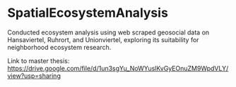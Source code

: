 # SpatialEcosystemAnalysis
 Conducted ecosystem analysis using web scraped geosocial data on Hansaviertel, Ruhrort, and Unionviertel, exploring its suitability for neighborhood ecosystem research.

 Link to master thesis: https://drive.google.com/file/d/1un3sgYu_NoWYuslKvGyEOnuZM9WpdVLY/view?usp=sharing
